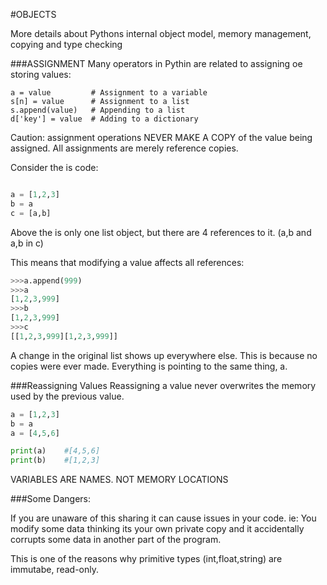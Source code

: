 #OBJECTS

More details about Pythons internal object model, memory management, copying and type checking


###ASSIGNMENT
Many operators in Pythin are related to assigning oe storing values:


```python3
a = value         # Assignment to a variable
s[n] = value      # Assignment to a list
s.append(value)   # Appending to a list
d['key'] = value  # Adding to a dictionary
```
Caution: assignment operations NEVER MAKE A COPY of the value being assigned. All assignments are merely reference copies.


Consider the is code:

```python

a = [1,2,3]
b = a
c = [a,b]
```
Above the is only one list object, but there are 4 references to it. (a,b and a,b in c)

This means that modifying a value affects all references:

```python
>>>a.append(999)
>>>a
[1,2,3,999]
>>>b
[1,2,3,999]
>>>c
[[1,2,3,999][1,2,3,999]]
```
A change in the original list shows up everywhere else. This is because no copies were ever made. Everything is pointing to the same thing, a.

###Reassigning Values
Reassigning a value never overwrites the memory used by the previous value.
```python
a = [1,2,3]
b = a
a = [4,5,6]

print(a)	#[4,5,6]
print(b)	#[1,2,3]
```

VARIABLES ARE NAMES. NOT MEMORY LOCATIONS

###Some Dangers:

If you are unaware of this sharing it can cause issues in your code. ie: You modify some data thinking its your own private copy and it accidentally corrupts some data in another part of the program. 

This is one of the reasons why primitive types (int,float,string) are immutabe, read-only.



